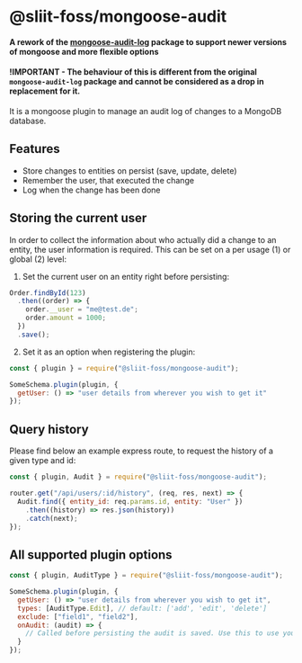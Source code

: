 # @sliit-foss/mongoose-audit

#### A rework of the [mongoose-audit-log](https://www.npmjs.com/package/mongoose-audit-log) package to support newer versions of mongoose and more flexible options<br>

#### !IMPORTANT - The behaviour of this is different from the original `mongoose-audit-log` package and cannot be considered as a drop in replacement for it.

It is a mongoose plugin to manage an audit log of changes to a MongoDB database.

## Features

- Store changes to entities on persist (save, update, delete)
- Remember the user, that executed the change
- Log when the change has been done

## Storing the current user

In order to collect the information about who actually did a change to an entity, the user information is required.
This can be set on a per usage (1) or global (2) level:

1. Set the current user on an entity right before persisting:

```javascript
Order.findById(123)
  .then((order) => {
    order.__user = "me@test.de";
    order.amount = 1000;
  })
  .save();
```

2. Set it as an option when registering the plugin:

```javascript
const { plugin } = require("@sliit-foss/mongoose-audit");

SomeSchema.plugin(plugin, {
  getUser: () => "user details from wherever you wish to get it"
});
```

## Query history

Please find below an example express route, to request the history of a given type and id:

```javascript
const { plugin, Audit } = require("@sliit-foss/mongoose-audit");

router.get("/api/users/:id/history", (req, res, next) => {
  Audit.find({ entity_id: req.params.id, entity: "User" })
    .then((history) => res.json(history))
    .catch(next);
});
```

## All supported plugin options

```javascript
const { plugin, AuditType } = require("@sliit-foss/mongoose-audit");

SomeSchema.plugin(plugin, {
  getUser: () => "user details from wherever you wish to get it",
  types: [AuditType.Edit], // default: ['add', 'edit', 'delete']
  exclude: ["field1", "field2"],
  onAudit: (audit) => {
    // Called before persisting the audit is saved. Use this to use your own audit model instead of the default one.
  }
});
```
